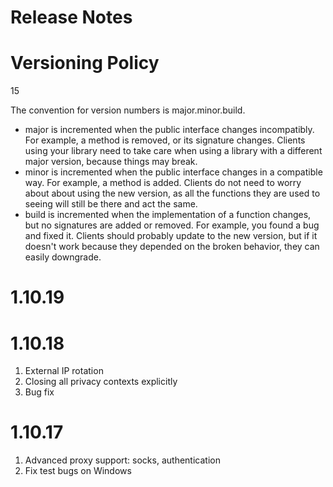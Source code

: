 Release Notes
=

Versioning Policy
==
15

The convention for version numbers is major.minor.build.

* major is incremented when the public interface changes incompatibly. For example, a method is removed, or its signature changes. Clients using your library need to take care when using a library with a different major version, because things may break.
* minor is incremented when the public interface changes in a compatible way. For example, a method is added. Clients do not need to worry about about using the new version, as all the functions they are used to seeing will still be there and act the same.
* build is incremented when the implementation of a function changes, but no signatures are added or removed. For example, you found a bug and fixed it. Clients should probably update to the new version, but if it doesn't work because they depended on the broken behavior, they can easily downgrade.

1.10.19
==



1.10.18
==

1. External IP rotation
2. Closing all privacy contexts explicitly
3. Bug fix

1.10.17
==

1. Advanced proxy support: socks, authentication
2. Fix test bugs on Windows
